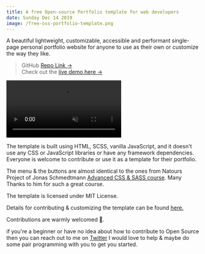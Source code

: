 ```yaml
---
title: A free Open-source Portfolio template for web developers
date: Sunday Dec 14 2019
image: /free-oss-portfolio-template.png
---
```


A beautiful lightweight, customizable, accessible and performant single-page personal portfolio website for anyone to use as their own or customize the way they like.

<blockquote>
    <div>
        GitHub <a href="https://github.com/nisarhassan12/portfolio" target="_blank">Repo Link →</a>
    </div>
    <div>
        Check out the <a href="https://nisar.surge.sh" target="_blank">live demo here →</a>
    </div>
</blockquote>

<video autoPlay loop muted playsInline>
    <source src='/portfolio.mp4' type="video/mp4"/>
</video> 

The template is built using HTML, SCSS, vanilla JavaScript, and it doesn't use any CSS or JavaScript libraries or have any framework dependencies. Everyone is welcome to contribute or use it as a template for their portfolio. 

The menu & the buttons are almost identical to the ones from Natours Project of Jonas Schmedtmann [Advanced CSS & SASS course][course]. Many Thanks to him for such a great course.

The template is licensed under MIT License.

Details for contributing & customizing the template can be found [here.](https://github.com/nisarhassan12/portfolio#-getting-started) 

Contributions are warmly welcomed 🥰. 

if you're a beginner or have no idea about how to contribute to Open Source then you can reach out to me on [Twitter](https://twitter.com/nisarhassan12) I would love to help & maybe do some pair programming with you to get you started.

[site]: https://nisar.surge.sh
[repo]: https://github.com/nisarhassan12/portfolio
[course]: https://www.udemy.com/course/advanced-css-and-sass/
 